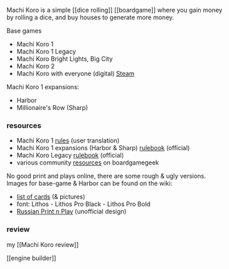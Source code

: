 Machi Koro is a simple [[dice rolling]] [[boardgame]] where you gain money by rolling a dice, and buy houses to generate more money.

Base games
- Machi Koro 1
- Machi Koro 1 Legacy
- Machi Koro Bright Lights, Big City
- Machi Koro 2
- Machi Koro with everyone (digital) [Steam](https://store.steampowered.com/app/1969860/MACHI_KORO_With_Everyone/)

Machi Koro 1 expansions:
- Harbor
- Millionaire's Row (Sharp)

### resources
- Machi Koro 1 [rules](https://boardgamegeek.com/filepage/93097/english-rule-of-machi-koro) (user translation)
- Machi Koro 1 expansions (Harbor & Sharp) [rulebook](https://boardgame.bg/machi%20koro%20expansions%20-rulebook.pdf)  (official)
- Machi Koro Legacy [rulebook](https://cdn.1j1ju.com/medias/2b/01/3c-machi-koro-legacy-rulebook.pdf) (official)
- various community [resources](https://boardgamegeek.com/files/thing/143884?sort=hot&languageid=2184) on boardgamegeek

No good print and plays online, there are some rough & ugly versions.
Images for base-game & Harbor can be found on the wiki:
- [list of cards](https://machi-koro.fandom.com/wiki/List_of_cards) (& pictures)
- font: Lithos - Lithos Pro Black - Lithos Pro Bold
- [Russian Print n Play](https://printgames.ru/wp-content/uploads/2022/05/machikoro.pdf) (unofficial design)
### review
my [[Machi Koro review]]




[[engine builder]]

